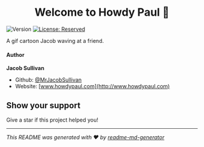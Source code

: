 <h1 align="center">Welcome to Howdy Paul 🖖</h1>
<p>
  <img alt="Version" src="https://img.shields.io/badge/version-1.0-blue.svg?cacheSeconds=2592000" />
  <a href="#" target="_blank">
    <img alt="License: Reserved" src="https://img.shields.io/badge/License-Reserved-yellow.svg" />
  </a>
</p>

A gif cartoon Jacob waving at a friend.

#### Author

**Jacob Sullivan**

- Github: [@MrJacobSullivan](https://github.com/MrJacobSullivan)
- Website: [www.howdypaul.com](http://www.howdypaul.com)

## Show your support

Give a star if this project helped you!

---

_This README was generated with ❤️ by [readme-md-generator](https://github.com/kefranabg/readme-md-generator)_
